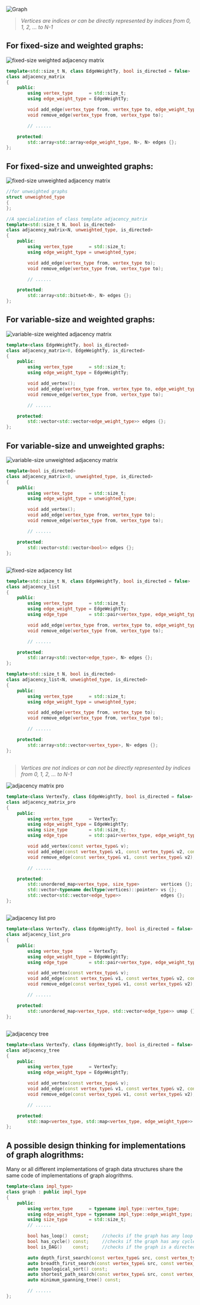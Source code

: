 ![Graph](/Images/graph/Graph.svg)

> *Vertices are indices or can be directly represented by indices from 0, 1, 2, ... to N-1*

## For fixed-size and weighted graphs:

![fixed-size weighted adjacency matrix](/Images/graph/01__fixed_weighted_matrix.svg)

```C++
template<std::size_t N, class EdgeWeightTy, bool is_directed = false>
class adjacency_matrix
{
	public:
		using vertex_type      = std::size_t;
		using edge_weight_type = EdgeWeightTy;

		void add_edge(vertex_type from, vertex_type to, edge_weight_type ew);
		void remove_edge(vertex_type from, vertex_type to);

		// ......

	protected:
		std::array<std::array<edge_weight_type, N>, N> edges {};
};
```

## For fixed-size and unweighted graphs:

![fixed-size unweighted adjacency matrix](/Images/graph/02__fixed_unweighted_matrix.svg)

```C++
//for unweighted graphs
struct unweighted_type
{
};

//A specialization of class template adjacency_matrix
template<std::size_t N, bool is_directed>
class adjacency_matrix<N, unweighted_type, is_directed>
{
	public:
		using vertex_type      = std::size_t;
		using edge_weight_type = unweighted_type;

		void add_edge(vertex_type from, vertex_type to);
		void remove_edge(vertex_type from, vertex_type to);

		// ......

	protected:
		std::array<std::bitset<N>, N> edges {};
};
```

## For variable-size and weighted graphs:

![variable-size weighted adjacency matrix](/Images/graph/03__variable_weighted_matrix.svg)

```C++
template<class EdgeWeightTy, bool is_directed>
class adjacency_matrix<0, EdgeWeightTy, is_directed>
{
	public:
		using vertex_type      = std::size_t;
		using edge_weight_type = EdgeWeightTy;

		void add_vertex();
		void add_edge(vertex_type from, vertex_type to, edge_weight_type ew);
		void remove_edge(vertex_type from, vertex_type to);

		// ......

	protected:
		std::vector<std::vector<edge_weight_type>> edges {};
};
```

## For variable-size and unweighted graphs:

![variable-size unweighted adjacency matrix](/Images/graph/04__variable_unweighted_matrix.svg)

```C++
template<bool is_directed>
class adjacency_matrix<0, unweighted_type, is_directed>
{
	public:
		using vertex_type      = std::size_t;
		using edge_weight_type = unweighted_type;

		void add_vertex();
		void add_edge(vertex_type from, vertex_type to);
		void remove_edge(vertex_type from, vertex_type to);

		// ......

	protected:
		std::vector<std::vector<bool>> edges {};
};
```

##  

![fixed-size adjacency list](/Images/graph/05__fixed_list.svg)

```C++
template<std::size_t N, class EdgeWeightTy, bool is_directed = false>
class adjacency_list
{
	public:
		using vertex_type      = std::size_t;
		using edge_weight_type = EdgeWeightTy;
		using edge_type        = std::pair<vertex_type, edge_weight_type>;

		void add_edge(vertex_type from, vertex_type to, edge_weight_type ew);
		void remove_edge(vertex_type from, vertex_type to);

		// ......

	protected:
		std::array<std::vector<edge_type>, N> edges {};
};

template<std::size_t N, bool is_directed>
class adjacency_list<N, unweighted_type, is_directed>
{
	public:
		using vertex_type      = std::size_t;
		using edge_weight_type = unweighted_type;

		void add_edge(vertex_type from, vertex_type to);
		void remove_edge(vertex_type from, vertex_type to);

		// ......

	protected:
		std::array<std::vector<vertex_type>, N> edges {};
};
```

##  

> *Vertices are not indices or can not be directly represented by indices from 0, 1, 2, ... to N-1*

![adjacency matrix pro](/Images/graph/06__adjacency_matrix_pro.svg)

```C++
template<class VertexTy, class EdgeWeightTy, bool is_directed = false>
class adjacency_matrix_pro
{
	public:
		using vertex_type      = VertexTy;
		using edge_weight_type = EdgeWeightTy;
		using size_type        = std::size_t;
		using edge_type        = std::pair<vertex_type, edge_weight_type>;

		void add_vertex(const vertex_type& v);
		void add_edge(const vertex_type& v1, const vertex_type& v2, const edge_weight_type& ew);
		void remove_edge(const vertex_type& v1, const vertex_type& v2);

		// ......

	protected:
		std::unordered_map<vertex_type, size_type>        vertices {};
		std::vector<typename decltype(vertices)::pointer> vs {};
		std::vector<std::vector<edge_type>>               edges {};
};
```

##  

![adjacency list pro](/Images/graph/07__adjacency_list_pro.svg)

```C++
template<class VertexTy, class EdgeWeightTy, bool is_directed = false>
class adjacency_list_pro
{
	public:
		using vertex_type      = VertexTy;
		using edge_weight_type = EdgeWeightTy;
		using edge_type        = std::pair<vertex_type, edge_weight_type>;

		void add_vertex(const vertex_type& v);
		void add_edge(const vertex_type& v1, const vertex_type& v2, const edge_weight_type& ew);
		void remove_edge(const vertex_type& v1, const vertex_type& v2);

		// ......

	protected:
		std::unordered_map<vertex_type, std::vector<edge_type>> umap {};
};
```

##  

![adjacency tree](/Images/graph/08__adjacency_tree.svg)

```C++
template<class VertexTy, class EdgeWeightTy, bool is_directed = false>
class adjacency_tree
{
	public:
		using vertex_type      = VertexTy;
		using edge_weight_type = EdgeWeightTy;

		void add_vertex(const vertex_type& v);
		void add_edge(const vertex_type& v1, const vertex_type& v2, const edge_weight_type& ew);
		void remove_edge(const vertex_type& v1, const vertex_type& v2);

		// ......

	protected:
		std::map<vertex_type, std::map<vertex_type, edge_weight_type>> mp {};
};
```

## A possible design thinking for implementations of graph alogrithms:

Many or all different implementations of graph data structures share the same code of implementations of graph alogrithms.

```C++
template<class impl_type>
class graph : public impl_type
{
	public:
		using vertex_type      = typename impl_type::vertex_type;
		using edge_weight_type = typename impl_type::edge_weight_type;
		using size_type        = std::size_t;
		// ......

		bool has_loop()  const;		//checks if the graph has any loop
		bool has_cycle() const;		//checks if the graph has any cycle
		bool is_DAG()    const;		//checks if the graph is a directed acyclic graph

		auto depth_first_search(const vertex_type& src, const vertex_type& dest) const;
		auto breadth_first_search(const vertex_type& src, const vertex_type& dest) const;
		auto topological_sort() const;
		auto shortest_path_search(const vertex_type& src, const vertex_type& dest) const;
		auto minimum_spanning_tree() const;

		// ......
};
```
